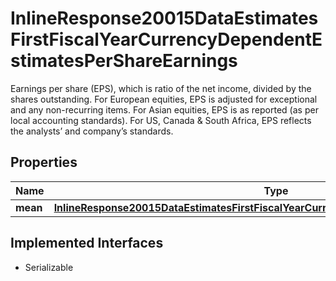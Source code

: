 

# InlineResponse20015DataEstimatesFirstFiscalYearCurrencyDependentEstimatesPerShareEarnings

Earnings per share (EPS), which is ratio of the net income, divided by the shares outstanding. For European equities, EPS is adjusted for exceptional and any non-recurring items. For Asian equities, EPS is as reported (as per local accounting standards). For US, Canada & South Africa, EPS reflects the analysts’ and company’s standards.

## Properties

Name | Type | Description | Notes
------------ | ------------- | ------------- | -------------
**mean** | [**InlineResponse20015DataEstimatesFirstFiscalYearCurrencyDependentEstimatesEbitMean**](InlineResponse20015DataEstimatesFirstFiscalYearCurrencyDependentEstimatesEbitMean.md) |  |  [optional]


## Implemented Interfaces

* Serializable


